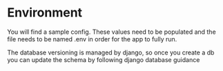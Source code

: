 # Environment

You will find a sample config. These values need to be populated and the file needs to be named .env in order for the app to fully run.

The database versioning is managed by django, so once you create a db you can update the schema by following django database guidance 
